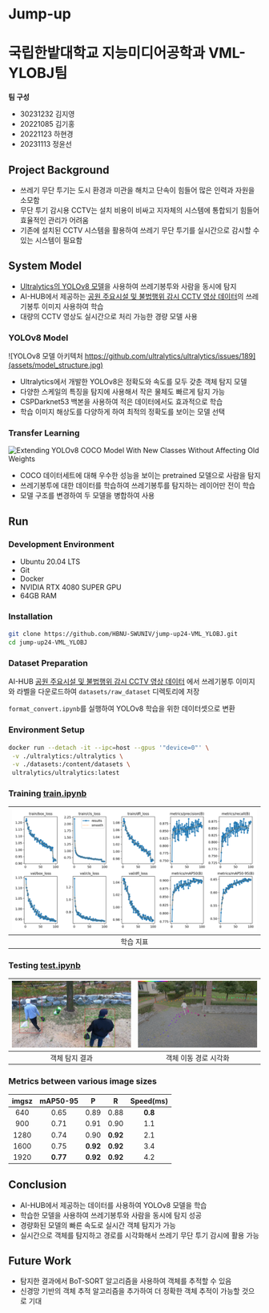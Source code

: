 # Jump-up

# 국립한밭대학교 지능미디어공학과 VML-YLOBJ팀

**팀 구성**
- 30231232 김지영
- 20221085 김기홍
- 20221123 하현경
- 20231113 정윤선

## Project Background
- 쓰레기 무단 투기는 도시 환경과 미관을 해치고 단속이 힘들어 많은 인력과 자원을 소모함
- 무단 투기 감시용 CCTV는 설치 비용이 비싸고 지자체의 시스템에 통합되기 힘들어 효율적인 관리가 어려움
- 기존에 설치된 CCTV 시스템을 활용하여 쓰레기 무단 투기를 실시간으로 감시할 수 있는 시스템이 필요함

## System Model
- [Ultralytics의 YOLOv8 모델](https://github.com/ultralytics/ultralytics)을 사용하여 쓰레기봉투와 사람을 동시에 탐지
- AI-HUB에서 제공하는 [공원 주요시설 및 불법행위 감시 CCTV 영상 데이터](https://www.aihub.or.kr/aihubdata/data/view.do?currMenu=&topMenu=&aihubDataSe=data&dataSetSn=477)의 쓰레기봉투 이미지 사용하여 학습
- 대량의 CCTV 영상도 실시간으로 처리 가능한 경량 모델 사용

### YOLOv8 Model
![YOLOv8 모델 아키텍처 https://github.com/ultralytics/ultralytics/issues/189](assets/model_structure.jpg)

- Ultralytics에서 개발한 YOLOv8은 정확도와 속도를 모두 갖춘 객체 탐지 모델
- 다양한 스케일의 특징을 탐지에 사용해서 작은 물체도 빠르게 탐지 가능
- CSPDarknet53 백본을 사용하여 적은 데이터에서도 효과적으로 학습
- 학습 이미지 해상도를 다양하게 하여 최적의 정확도를 보이는 모델 선택

### Transfer Learning
![Extending YOLOv8 COCO Model With New Classes Without Affecting Old Weights](https://y-t-g.github.io/tutorials/yolov8n-add-classes/yolov8n-adding-a-head.png)
- COCO 데이터세트에 대해 우수한 성능을 보이는 pretrained 모델으로 사람을 탐지
- 쓰레기봉투에 대한 데이터를 학습하여 쓰레기봉투를 탐지하는 레이어만 전이 학습
- 모델 구조를 변경하여 두 모델을 병합하여 사용

## Run
### Development Environment
- Ubuntu 20.04 LTS
- Git
- Docker
- NVIDIA RTX 4080 SUPER GPU
- 64GB RAM

### Installation
```bash
git clone https://github.com/HBNU-SWUNIV/jump-up24-VML_YLOBJ.git
cd jump-up24-VML_YLOBJ
```

### Dataset Preparation
AI-HUB [공원 주요시설 및 불법행위 감시 CCTV 영상 데이터](https://www.aihub.or.kr/aihubdata/data/view.do?currMenu=&topMenu=&aihubDataSe=data&dataSetSn=477) 에서 쓰레기봉투 이미지와 라벨을 다운로드하여 `datasets/raw_dataset` 디렉토리에 저장

`format_convert.ipynb`를 실행하여 YOLOv8 학습을 위한 데이터셋으로 변환

### Environment Setup
```bash
docker run --detach -it --ipc=host --gpus '"device=0"' \
 -v ./ultralytics:/ultralytics \
 -v ./datasets:/content/datasets \
 ultralytics/ultralytics:latest
```

### Training [train.ipynb](ultralytics/test.ipynb)
|![](assets/results.png)|
| :--: |
| 학습 지표 |

### Testing [test.ipynb](ultralytics/test.ipynb)
| ![](assets/detect.png) | ![](assets/track.png) |
|:--:|:--:|
| 객체 탐지 결과| 객체 이동 경로 시각화 |

### Metrics between various image sizes

| imgsz | mAP50-95 | P | R | Speed(ms) |
| :--: | :--: | :--: | :--: | :--: |
| 640 | 0.65 | 0.89 | 0.88 | **0.8** |
| 900 | 0.71 | 0.91 | 0.90 | 1.1 |
| 1280 | 0.74 | 0.90 | **0.92** | 2.1 |
| 1600 | 0.75 | **0.92** | **0.92** | 3.4 |
| 1920 | **0.77** | **0.92** | **0.92** | 4.2 |

## Conclusion
- AI-HUB에서 제공하는 데이터를 사용하여 YOLOv8 모델을 학습
- 학습한 모델을 사용하여 쓰레기봉투와 사람을 동시에 탐지 성공
- 경량화된 모델의 빠른 속도로 실시간 객체 탐지가 가능
- 실시간으로 객체를 탐지하고 경로를 시각화해서 쓰레기 무단 투기 감시에 활용 가능

## Future Work
- 탐지한 결과에서 BoT-SORT 알고리즘을 사용하여 객체를 추적할 수 있음
- 신경망 기반의 객체 추적 알고리즘을 추가하여 더 정확한 객체 추적이 가능할 것으로 기대
